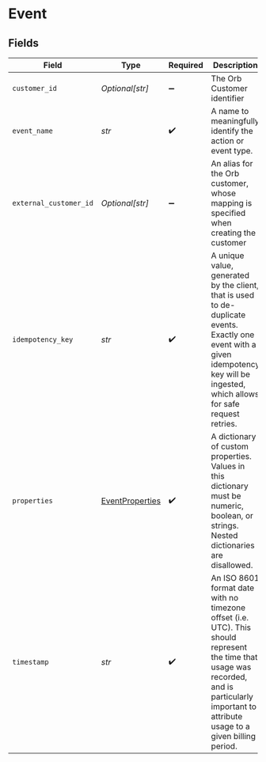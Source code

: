 # Event


## Fields

| Field                                                                                                                                                                                           | Type                                                                                                                                                                                            | Required                                                                                                                                                                                        | Description                                                                                                                                                                                     | Example                                                                                                                                                                                         |
| ----------------------------------------------------------------------------------------------------------------------------------------------------------------------------------------------- | ----------------------------------------------------------------------------------------------------------------------------------------------------------------------------------------------- | ----------------------------------------------------------------------------------------------------------------------------------------------------------------------------------------------- | ----------------------------------------------------------------------------------------------------------------------------------------------------------------------------------------------- | ----------------------------------------------------------------------------------------------------------------------------------------------------------------------------------------------- |
| `customer_id`                                                                                                                                                                                   | *Optional[str]*                                                                                                                                                                                 | :heavy_minus_sign:                                                                                                                                                                              | The Orb Customer identifier                                                                                                                                                                     |                                                                                                                                                                                                 |
| `event_name`                                                                                                                                                                                    | *str*                                                                                                                                                                                           | :heavy_check_mark:                                                                                                                                                                              | A name to meaningfully identify the action or event type.                                                                                                                                       |                                                                                                                                                                                                 |
| `external_customer_id`                                                                                                                                                                          | *Optional[str]*                                                                                                                                                                                 | :heavy_minus_sign:                                                                                                                                                                              | An alias for the Orb customer, whose mapping is specified when creating the customer                                                                                                            |                                                                                                                                                                                                 |
| `idempotency_key`                                                                                                                                                                               | *str*                                                                                                                                                                                           | :heavy_check_mark:                                                                                                                                                                              | A unique value, generated by the client, that is used to de-duplicate events. Exactly one event with a given idempotency key will be ingested, which allows for safe request retries.           |                                                                                                                                                                                                 |
| `properties`                                                                                                                                                                                    | [EventProperties](../../models/shared/eventproperties.md)                                                                                                                                       | :heavy_check_mark:                                                                                                                                                                              | A dictionary of custom properties. Values in this dictionary must be numeric, boolean, or strings. Nested dictionaries are disallowed.                                                          |                                                                                                                                                                                                 |
| `timestamp`                                                                                                                                                                                     | *str*                                                                                                                                                                                           | :heavy_check_mark:                                                                                                                                                                              | An ISO 8601 format date with no timezone offset (i.e. UTC). This should represent the time that usage was recorded, and is particularly important to attribute usage to a given billing period. | 2020-12-09T16:09:53Z                                                                                                                                                                            |